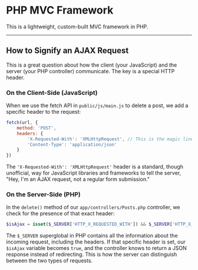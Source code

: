# PHP MVC Framework

This is a lightweight, custom-built MVC framework in PHP.

---

## How to Signify an AJAX Request

This is a great question about how the client (your JavaScript) and the server (your PHP controller) communicate. The key is a special HTTP header.

### On the Client-Side (JavaScript)
When we use the fetch API in `public/js/main.js` to delete a post, we add a specific header to the request:

```javascript
fetch(url, {
    method: 'POST',
    headers: {
        'X-Requested-With': 'XMLHttpRequest', // This is the magic line!
        'Content-Type': 'application/json'
    }
})
```
The `'X-Requested-With': 'XMLHttpRequest'` header is a standard, though unofficial, way for JavaScript libraries and frameworks to tell the server, "Hey, I'm an AJAX request, not a regular form submission."

### On the Server-Side (PHP)
In the `delete()` method of our `app/controllers/Posts.php` controller, we check for the presence of that exact header:

```php
$isAjax = isset($_SERVER['HTTP_X_REQUESTED_WITH']) && $_SERVER['HTTP_X_REQUESTED_WITH'] === 'XMLHttpRequest';
```
The `$_SERVER` superglobal in PHP contains all the information about the incoming request, including the headers. If that specific header is set, our `$isAjax` variable becomes `true`, and the controller knows to return a JSON response instead of redirecting. This is how the server can distinguish between the two types of requests.
